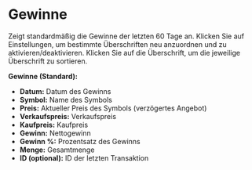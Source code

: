 # **Gewinne**

Zeigt standardmäßig die Gewinne der letzten 60 Tage an. 
Klicken Sie auf Einstellungen, um bestimmte Überschriften neu anzuordnen und zu aktivieren/deaktivieren.
Klicken Sie auf die Überschrift, um die jeweilige Überschrift zu sortieren.

**Gewinne (Standard):**
- **Datum:** Datum des Gewinns
- **Symbol:** Name des Symbols
- **Preis:** Aktueller Preis des Symbols (verzögertes Angebot)
- **Verkaufspreis:** Verkaufspreis
- **Kaufpreis:** Kaufpreis
- **Gewinn:** Nettogewinn
- **Gewinn %:** Prozentsatz des Gewinns
- **Menge:** Gesamtmenge
- **ID (optional):** ID der letzten Transaktion

